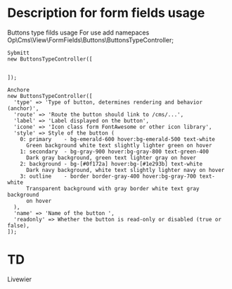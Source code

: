 # Description for form fields usage

  Buttons type filds usage 
    For use add namepaces Op\Cms\View\FormFields\Buttons\ButtonsTypeController;

    Sybmitt
    new ButtonsTypeController([


    ]);

    Anchore 
    new ButtonsTypeController([
      'type' => 'Type of button, determines rendering and behavior (anchor)', 
      'route' => 'Route the button should link to /cms/...', 
      'label' => 'Label displayed on the button', 
      'icone' => 'Icon class form FontAwesome or other icon library', 
      'style' => Style of the button (
        0: primary    - bg-emerald-600 hover:bg-emerald-500 text-white  
          Green background white text slightly lighter green on hover  
        1: secondary  - bg-gray-900 hover:bg-gray-800 text-green-400  
          Dark gray background, green text lighter gray on hover  
        2: background - bg-[#0f172a] hover:bg-[#1e293b] text-white  
          Dark navy background, white text slightly lighter navy on hover  
        3: outline    - border border-gray-400 hover:bg-gray-700 text-white  
          Transparent background with gray border white text gray background 
          on hover
      ),
      'name' => 'Name of the button ', 
      'readonly' => Whether the button is read-only or disabled (true or false), 
    ]);


# TD
  Livewier